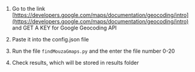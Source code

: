 1. Go to the link [https://developers.google.com/maps/documentation/geocoding/intro](https://developers.google.com/maps/documentation/geocoding/intro) and GET A KEY for Google Geocoding API

2. Paste it into the config.json file
3. Run the file `findMouzaGmaps.py` and the enter the file number 0-20
4. Check results, which will be stored in results folder
